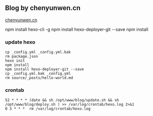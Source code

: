 ## Blog by chenyunwen.cn
 
[chenyunwen.cn](http://chenyunwen.cn)

npm install hexo-cli -g
npm install hexo-deployer-git --save
npm install

### update hexo

````
cp _config.yml _config.yml.bak
rm package.json
hexo init
npm install
npm install hexo-deployer-git --save
cp _config.yml.bak _config.yml
rm source/_posts/hello-world.md
````

### crontab

````
52 * * * * (date && sh /opt/www/blog/update.sh && sh /opt/www/blog/deploy.sh ) >> /var/log/crontab/hexo.log 2>&1
0 3 * * *  rm /var/log/crontab/hexo.log
````